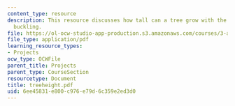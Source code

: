 ```yaml
---
content_type: resource
description: This resource discusses how tall can a tree grow with the help of column
  buckling.
file: https://ol-ocw-studio-app-production.s3.amazonaws.com/courses/3-a26-freshman-seminar-the-nature-of-engineering-fall-2005/6ee45831e800c976e79d6c359e2ed3d0_treeheight.pdf
file_type: application/pdf
learning_resource_types:
- Projects
ocw_type: OCWFile
parent_title: Projects
parent_type: CourseSection
resourcetype: Document
title: treeheight.pdf
uid: 6ee45831-e800-c976-e79d-6c359e2ed3d0
---
```

